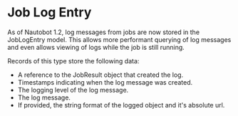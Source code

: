 # Job Log Entry

As of Nautobot 1.2, log messages from jobs are now stored in the JobLogEntry model. This allows more performant querying of log messages and even allows viewing of logs while the job is still running.

Records of this type store the following data:

- A reference to the JobResult object that created the log.
- Timestamps indicating when the log message was created.
- The logging level of the log message.
- The log message.
- If provided, the string format of the logged object and it's absolute url.
